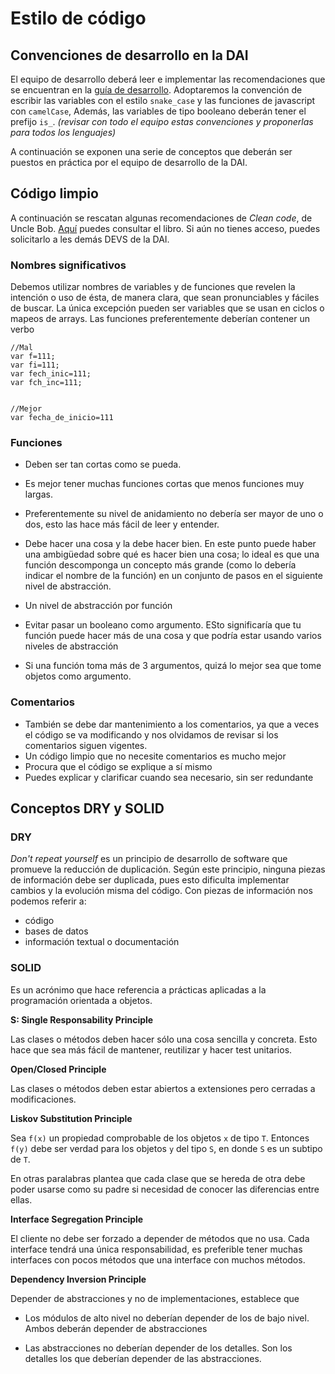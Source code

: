# Estilo de código

## Convenciones de desarrollo en la DAI

El equipo de desarrollo deberá leer e implementar las recomendaciones que se encuentran en la [guía de desarrollo](https://github.com/flkt-crnpio/dai-guia-de-buenas-practicas).
Adoptaremos la convención de escribir las variables con el estilo `snake_case` y las funciones de javascript con `camelCase`, Además, las variables de tipo booleano deberán tener el prefijo `is_`.
*(revisar con todo el equipo estas convenciones y proponerlas para todos los lenguajes)*

A continuación se exponen una serie de conceptos que deberán ser puestos en práctica por el equipo de desarrollo de la DAI.

## Código limpio

A continuación se rescatan algunas recomendaciones de *Clean code*, de Uncle Bob. [Aquí](https://drive.google.com/file/d/1VCYcai5RYdZXyOKT8UXjtgHAKPIudxLF/view?usp=sharing) puedes consultar el libro. Si aún no tienes acceso, puedes solicitarlo a les demás DEVS de la DAI.

### Nombres significativos

Debemos utilizar nombres de variables y de funciones que revelen la intención o uso de ésta, de manera clara, que sean pronunciables y fáciles de buscar. La única excepción pueden ser variables que se usan en ciclos o mapeos de arrays. Las funciones preferentemente deberían contener un verbo

```
//Mal
var f=111;
var fi=111;
var fech_inic=111;
var fch_inc=111;


//Mejor
var fecha_de_inicio=111
```

### Funciones

- Deben ser tan cortas como se pueda. 
- Es mejor tener muchas funciones cortas que menos funciones muy largas. 
- Preferentemente su nivel de anidamiento no debería ser mayor de uno o dos, esto las hace más fácil de leer y entender. 
- Debe hacer una cosa y la debe hacer bien. En este punto puede haber una ambigüedad sobre qué es hacer bien una cosa; lo ideal es que una función descomponga un concepto más grande (como lo debería indicar el nombre de la función) en un conjunto de pasos en el siguiente nivel de abstracción.
- Un nivel de abstracción por función

- Evitar pasar un booleano como argumento. ESto significaría que tu función puede hacer más de una cosa y que podría estar usando varios niveles de abstracción 

- Si una función toma más de 3 argumentos, quizá lo mejor sea que tome objetos como argumento.

### Comentarios

- También se debe dar mantenimiento a los comentarios, ya que a veces el código se va modificando y nos olvidamos de revisar si los comentarios siguen vigentes. 
- Un código limpio que no necesite comentarios es mucho mejor
- Procura que el código se explique a sí mismo
- Puedes explicar y clarificar cuando sea necesario, sin ser redundante


## Conceptos DRY y SOLID

### DRY

*Don't repeat yourself* es un principio de desarrollo de software que promueve la reducción de duplicación. Según este principio, ninguna piezas de información debe ser duplicada, pues esto dificulta implementar cambios y la evolución misma del código. Con piezas de información nos podemos referir a:
- código
- bases de datos
- información textual o documentación 


### SOLID

Es un acrónimo que hace referencia a prácticas aplicadas a la programación orientada a objetos.

**S: Single Responsability Principle**

Las clases o métodos deben hacer sólo una cosa sencilla y concreta. Esto hace que sea más fácil de mantener, reutilizar y hacer test unitarios.

**Open/Closed Principle**

Las clases o métodos deben estar abiertos a extensiones pero cerradas a modificaciones.

**Liskov Substitution Principle**

Sea `f(x)` un propiedad comprobable de los objetos `x` de tipo `T`. Entonces `f(y)` debe ser verdad para los objetos `y` del tipo `S`, en donde `S` es un subtipo de `T`.

En otras paralabras plantea que cada clase que se hereda de otra debe poder usarse como su padre si necesidad de conocer las diferencias entre ellas. 

**Interface Segregation Principle**

El cliente no debe ser forzado a depender de métodos que no usa.
Cada interface tendrá una  única responsabilidad, es preferible tener muchas interfaces con pocos métodos que una interface con muchos métodos.

**Dependency Inversion Principle**

Depender de abstracciones y no de implementaciones, establece que 
* Los módulos de alto nivel no deberían depender de los de bajo nivel. Ambos deberán depender de abstracciones

* Las abstracciones no deberían depender de los detalles. Son los detalles los que deberían depender de las abstracciones.
